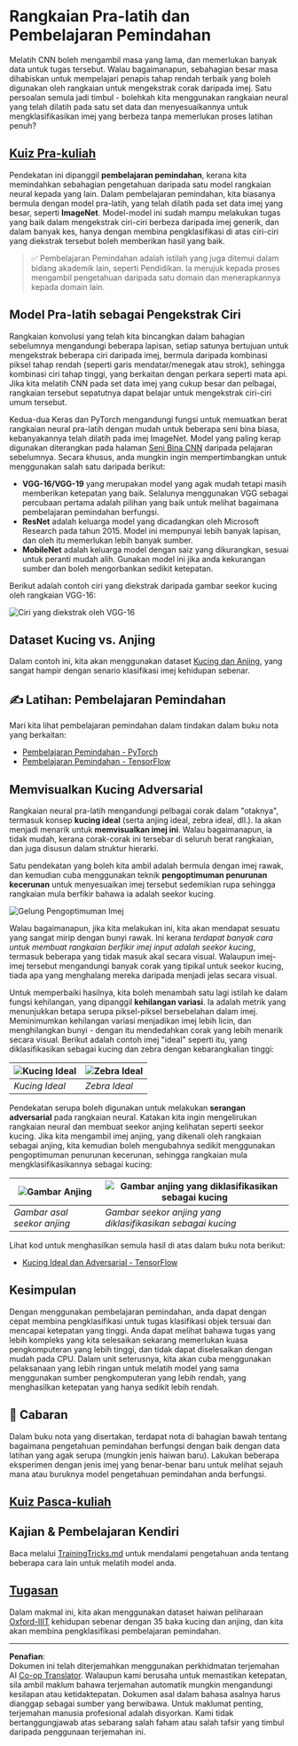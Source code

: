 <!--
CO_OP_TRANSLATOR_METADATA:
{
  "original_hash": "717775c4050ccbffbe0c961ad8bf7bf7",
  "translation_date": "2025-08-29T11:48:15+00:00",
  "source_file": "lessons/4-ComputerVision/08-TransferLearning/README.md",
  "language_code": "ms"
}
-->
# Rangkaian Pra-latih dan Pembelajaran Pemindahan

Melatih CNN boleh mengambil masa yang lama, dan memerlukan banyak data untuk tugas tersebut. Walau bagaimanapun, sebahagian besar masa dihabiskan untuk mempelajari penapis tahap rendah terbaik yang boleh digunakan oleh rangkaian untuk mengekstrak corak daripada imej. Satu persoalan semula jadi timbul - bolehkah kita menggunakan rangkaian neural yang telah dilatih pada satu set data dan menyesuaikannya untuk mengklasifikasikan imej yang berbeza tanpa memerlukan proses latihan penuh?

## [Kuiz Pra-kuliah](https://red-field-0a6ddfd03.1.azurestaticapps.net/quiz/108)

Pendekatan ini dipanggil **pembelajaran pemindahan**, kerana kita memindahkan sebahagian pengetahuan daripada satu model rangkaian neural kepada yang lain. Dalam pembelajaran pemindahan, kita biasanya bermula dengan model pra-latih, yang telah dilatih pada set data imej yang besar, seperti **ImageNet**. Model-model ini sudah mampu melakukan tugas yang baik dalam mengekstrak ciri-ciri berbeza daripada imej generik, dan dalam banyak kes, hanya dengan membina pengklasifikasi di atas ciri-ciri yang diekstrak tersebut boleh memberikan hasil yang baik.

> ✅ Pembelajaran Pemindahan adalah istilah yang juga ditemui dalam bidang akademik lain, seperti Pendidikan. Ia merujuk kepada proses mengambil pengetahuan daripada satu domain dan menerapkannya kepada domain lain.

## Model Pra-latih sebagai Pengekstrak Ciri

Rangkaian konvolusi yang telah kita bincangkan dalam bahagian sebelumnya mengandungi beberapa lapisan, setiap satunya bertujuan untuk mengekstrak beberapa ciri daripada imej, bermula daripada kombinasi piksel tahap rendah (seperti garis mendatar/menegak atau strok), sehingga kombinasi ciri tahap tinggi, yang berkaitan dengan perkara seperti mata api. Jika kita melatih CNN pada set data imej yang cukup besar dan pelbagai, rangkaian tersebut sepatutnya dapat belajar untuk mengekstrak ciri-ciri umum tersebut.

Kedua-dua Keras dan PyTorch mengandungi fungsi untuk memuatkan berat rangkaian neural pra-latih dengan mudah untuk beberapa seni bina biasa, kebanyakannya telah dilatih pada imej ImageNet. Model yang paling kerap digunakan diterangkan pada halaman [Seni Bina CNN](../07-ConvNets/CNN_Architectures.md) daripada pelajaran sebelumnya. Secara khusus, anda mungkin ingin mempertimbangkan untuk menggunakan salah satu daripada berikut:

* **VGG-16/VGG-19** yang merupakan model yang agak mudah tetapi masih memberikan ketepatan yang baik. Selalunya menggunakan VGG sebagai percubaan pertama adalah pilihan yang baik untuk melihat bagaimana pembelajaran pemindahan berfungsi.
* **ResNet** adalah keluarga model yang dicadangkan oleh Microsoft Research pada tahun 2015. Model ini mempunyai lebih banyak lapisan, dan oleh itu memerlukan lebih banyak sumber.
* **MobileNet** adalah keluarga model dengan saiz yang dikurangkan, sesuai untuk peranti mudah alih. Gunakan model ini jika anda kekurangan sumber dan boleh mengorbankan sedikit ketepatan.

Berikut adalah contoh ciri yang diekstrak daripada gambar seekor kucing oleh rangkaian VGG-16:

![Ciri yang diekstrak oleh VGG-16](../../../../../translated_images/features.6291f9c7ba3a0b951af88fc9864632b9115365410765680680d30c927dd67354.ms.png)

## Dataset Kucing vs. Anjing

Dalam contoh ini, kita akan menggunakan dataset [Kucing dan Anjing](https://www.microsoft.com/download/details.aspx?id=54765&WT.mc_id=academic-77998-cacaste), yang sangat hampir dengan senario klasifikasi imej kehidupan sebenar.

## ✍️ Latihan: Pembelajaran Pemindahan

Mari kita lihat pembelajaran pemindahan dalam tindakan dalam buku nota yang berkaitan:

* [Pembelajaran Pemindahan - PyTorch](TransferLearningPyTorch.ipynb)
* [Pembelajaran Pemindahan - TensorFlow](TransferLearningTF.ipynb)

## Memvisualkan Kucing Adversarial

Rangkaian neural pra-latih mengandungi pelbagai corak dalam "otaknya", termasuk konsep **kucing ideal** (serta anjing ideal, zebra ideal, dll.). Ia akan menjadi menarik untuk **memvisualkan imej ini**. Walau bagaimanapun, ia tidak mudah, kerana corak-corak ini tersebar di seluruh berat rangkaian, dan juga disusun dalam struktur hierarki.

Satu pendekatan yang boleh kita ambil adalah bermula dengan imej rawak, dan kemudian cuba menggunakan teknik **pengoptimuman penurunan kecerunan** untuk menyesuaikan imej tersebut sedemikian rupa sehingga rangkaian mula berfikir bahawa ia adalah seekor kucing.

![Gelung Pengoptimuman Imej](../../../../../translated_images/ideal-cat-loop.999fbb8ff306e044f997032f4eef9152b453e6a990e449bbfb107de2493cc37e.ms.png)

Walau bagaimanapun, jika kita melakukan ini, kita akan mendapat sesuatu yang sangat mirip dengan bunyi rawak. Ini kerana *terdapat banyak cara untuk membuat rangkaian berfikir imej input adalah seekor kucing*, termasuk beberapa yang tidak masuk akal secara visual. Walaupun imej-imej tersebut mengandungi banyak corak yang tipikal untuk seekor kucing, tiada apa yang menghalang mereka daripada menjadi jelas secara visual.

Untuk memperbaiki hasilnya, kita boleh menambah satu lagi istilah ke dalam fungsi kehilangan, yang dipanggil **kehilangan variasi**. Ia adalah metrik yang menunjukkan betapa serupa piksel-piksel bersebelahan dalam imej. Meminimumkan kehilangan variasi menjadikan imej lebih licin, dan menghilangkan bunyi - dengan itu mendedahkan corak yang lebih menarik secara visual. Berikut adalah contoh imej "ideal" seperti itu, yang diklasifikasikan sebagai kucing dan zebra dengan kebarangkalian tinggi:

![Kucing Ideal](../../../../../translated_images/ideal-cat.203dd4597643d6b0bd73038b87f9c0464322725e3a06ab145d25d4a861c70592.ms.png) | ![Zebra Ideal](../../../../../translated_images/ideal-zebra.7f70e8b54ee15a7a314000bb5df38a6cfe086ea04d60df4d3ef313d046b98a2b.ms.png)
-----|-----
 *Kucing Ideal* | *Zebra Ideal*

Pendekatan serupa boleh digunakan untuk melakukan **serangan adversarial** pada rangkaian neural. Katakan kita ingin mengelirukan rangkaian neural dan membuat seekor anjing kelihatan seperti seekor kucing. Jika kita mengambil imej anjing, yang dikenali oleh rangkaian sebagai anjing, kita kemudian boleh mengubahnya sedikit menggunakan pengoptimuman penurunan kecerunan, sehingga rangkaian mula mengklasifikasikannya sebagai kucing:

![Gambar Anjing](../../../../../translated_images/original-dog.8f68a67d2fe0911f33041c0f7fce8aa4ea919f9d3917ec4b468298522aeb6356.ms.png) | ![Gambar anjing yang diklasifikasikan sebagai kucing](../../../../../translated_images/adversarial-dog.d9fc7773b0142b89752539bfbf884118de845b3851c5162146ea0b8809fc820f.ms.png)
-----|-----
*Gambar asal seekor anjing* | *Gambar seekor anjing yang diklasifikasikan sebagai kucing*

Lihat kod untuk menghasilkan semula hasil di atas dalam buku nota berikut:

* [Kucing Ideal dan Adversarial - TensorFlow](AdversarialCat_TF.ipynb)

## Kesimpulan

Dengan menggunakan pembelajaran pemindahan, anda dapat dengan cepat membina pengklasifikasi untuk tugas klasifikasi objek tersuai dan mencapai ketepatan yang tinggi. Anda dapat melihat bahawa tugas yang lebih kompleks yang kita selesaikan sekarang memerlukan kuasa pengkomputeran yang lebih tinggi, dan tidak dapat diselesaikan dengan mudah pada CPU. Dalam unit seterusnya, kita akan cuba menggunakan pelaksanaan yang lebih ringan untuk melatih model yang sama menggunakan sumber pengkomputeran yang lebih rendah, yang menghasilkan ketepatan yang hanya sedikit lebih rendah.

## 🚀 Cabaran

Dalam buku nota yang disertakan, terdapat nota di bahagian bawah tentang bagaimana pengetahuan pemindahan berfungsi dengan baik dengan data latihan yang agak serupa (mungkin jenis haiwan baru). Lakukan beberapa eksperimen dengan jenis imej yang benar-benar baru untuk melihat sejauh mana atau buruknya model pengetahuan pemindahan anda berfungsi.

## [Kuiz Pasca-kuliah](https://red-field-0a6ddfd03.1.azurestaticapps.net/quiz/208)

## Kajian & Pembelajaran Kendiri

Baca melalui [TrainingTricks.md](TrainingTricks.md) untuk mendalami pengetahuan anda tentang beberapa cara lain untuk melatih model anda.

## [Tugasan](lab/README.md)

Dalam makmal ini, kita akan menggunakan dataset haiwan peliharaan [Oxford-IIIT](https://www.robots.ox.ac.uk/~vgg/data/pets/) kehidupan sebenar dengan 35 baka kucing dan anjing, dan kita akan membina pengklasifikasi pembelajaran pemindahan.

---

**Penafian**:  
Dokumen ini telah diterjemahkan menggunakan perkhidmatan terjemahan AI [Co-op Translator](https://github.com/Azure/co-op-translator). Walaupun kami berusaha untuk memastikan ketepatan, sila ambil maklum bahawa terjemahan automatik mungkin mengandungi kesilapan atau ketidaktepatan. Dokumen asal dalam bahasa asalnya harus dianggap sebagai sumber yang berwibawa. Untuk maklumat penting, terjemahan manusia profesional adalah disyorkan. Kami tidak bertanggungjawab atas sebarang salah faham atau salah tafsir yang timbul daripada penggunaan terjemahan ini.